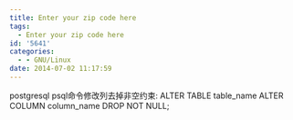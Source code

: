 ```yaml
---
title: Enter your zip code here
tags:
  - Enter your zip code here
id: '5641'
categories:
  - - GNU/Linux
date: 2014-07-02 11:17:59
---
```


postgresql psql命令修改列去掉非空约束: ALTER TABLE table_name ALTER COLUMN column_name DROP NOT NULL;